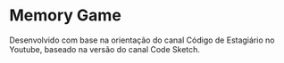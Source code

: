 # Memory Game
Desenvolvido com base na orientação do canal Código de Estagiário no Youtube, baseado na versão do canal Code Sketch. 

